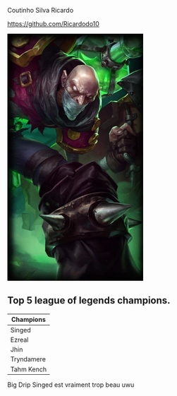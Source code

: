 Coutinho Silva Ricardo

https://github.com/Ricardodo10


![singed le bg](/singedlebg.jpg)

## Top 5 league of legends champions.

| Champions |
|-----------|
|  Singed   |
|  Ezreal   |
|   Jhin    |
|Tryndamere |
|Tahm  Kench|

Big Drip
Singed est vraiment trop beau uwu